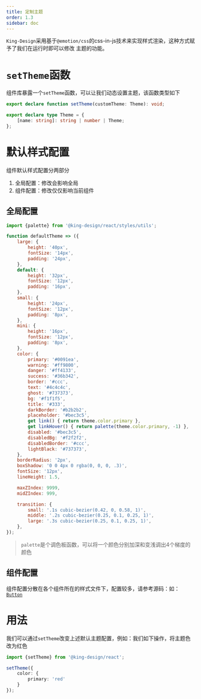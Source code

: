 ```yaml
---
title: 定制主题
order: 1.3
sidebar: doc
---
```


`King-Design`采用基于`@emotion/css`的css-in-js技术来实现样式渲染，这种方式赋予了我们在运行时即可以修改
主题的功能。

# `setTheme`函数

组件库暴露一个`setTheme`函数，可以让我们动态设置主题，该函数类型如下

```ts
export declare function setTheme(customTheme: Theme): void;

export declare type Theme = {
    [name: string]: string | number | Theme;
};
```

# 默认样式配置

组件默认样式配置分两部分

1. 全局配置：修改会影响全局
2. 组件配置：修改仅仅影响当前组件

## 全局配置

```js
import {palette} from '@king-design/react/styles/utils';

function defaultTheme => ({
    large: {
        height: '40px',
        fontSize: '14px',
        padding: '24px',
    },
    default: {
        height: '32px',
        fontSize: '12px',
        padding: '16px',
    },
    small: {
        height: '24px',
        fontSize: '12px',
        padding: '8px',
    },
    mini: {
        height: '16px',
        fontSize: '12px',
        padding: '8px',
    },
    color: {
        primary: '#0091ea',
        warning: '#ff9800',
        danger: '#ff4133',
        success: '#36b342',
        border: '#ccc',
        text: '#4c4c4c',
        ghost: '#737373',
        bg: '#f1f1f5',
        title: '#333',
        darkBorder: '#b2b2b2',
        placeholder: '#bec3c5',
        get link() { return theme.color.primary },
        get linkHover() { return palette(theme.color.primary, -1) }, 
        disabled: '#bec3c5',
        disabledBg: '#f2f2f2',
        disabledBorder: '#ccc',
        lightBlack: '#737373',
    },
    borderRadius: '2px',
    boxShadow: '0 0 4px 0 rgba(0, 0, 0, .3)',
    fontSize: '12px',
    lineHeight: 1.5,

    maxZIndex: 9999,
    midZIndex: 999,

    transition: {
        small: '.1s cubic-bezier(0.42, 0, 0.58, 1)',
        middle: '.2s cubic-bezier(0.25, 0.1, 0.25, 1)',
        large: '.3s cubic-bezier(0.25, 0.1, 0.25, 1)',
    },
});
```

> `palette`是个调色板函数，可以将一个颜色分别加深和变浅调出4个梯度的颜色

## 组件配置

组件配置分散在各个组件所在的样式文件下，配置较多，请参考源码：如：[`Button`](https://github.com/ksc-fe/kpc/blob/v2/components/button/styles.ts)

# 用法

我们可以通过`setTheme`改变上述默认主题配置，例如：我们如下操作，将主题色改为红色

```ts
import {setTheme} from '@king-design/react';

setTheme({
    color: {
        primary: 'red'
    }
});
```
